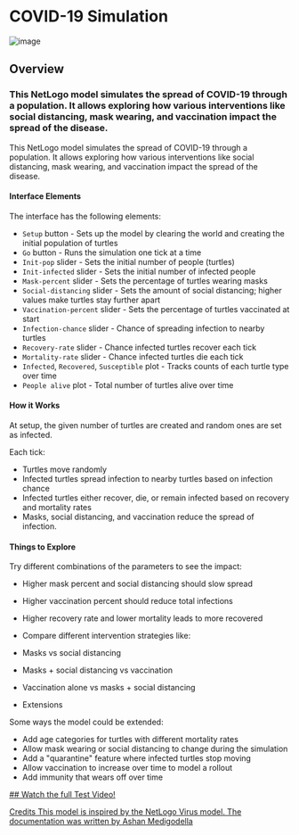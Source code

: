# COVID-19 Simulation
![image](https://github.com/ashan-medigodella/covid-19-simulation-netlogo/assets/57296166/9e99c5df-6e17-47be-b99c-7800af6448ea)

## Overview
### This NetLogo model simulates the spread of COVID-19 through a population. It allows exploring how various interventions like social distancing, mask wearing, and vaccination impact the spread of the disease.

This NetLogo model simulates the spread of COVID-19 through a population. It allows exploring how various interventions like social distancing, mask wearing, and vaccination impact the spread of the disease.

#### Interface Elements
The interface has the following elements:

* `Setup` button - Sets up the model by clearing the world and creating the initial population of turtles
* `Go` button - Runs the simulation one tick at a time
* `Init-pop` slider - Sets the initial number of people (turtles)
* `Init-infected` slider - Sets the initial number of infected people
* `Mask-percent` slider - Sets the percentage of turtles wearing masks
* `Social-distancing` slider - Sets the amount of social distancing; higher values make turtles stay further apart
* `Vaccination-percent` slider - Sets the percentage of turtles vaccinated at start
* `Infection-chance` slider - Chance of spreading infection to nearby turtles
* `Recovery-rate` slider - Chance infected turtles recover each tick
* `Mortality-rate` slider - Chance infected turtles die each tick
* `Infected`, `Recovered`, `Susceptible` plot - Tracks counts of each turtle type over time
* `People alive` plot - Total number of turtles alive over time

#### How it Works
At setup, the given number of turtles are created and random ones are set as infected.

Each tick:

* Turtles move randomly
* Infected turtles spread infection to nearby turtles based on infection chance
* Infected turtles either recover, die, or remain infected based on recovery and mortality rates
* Masks, social distancing, and vaccination reduce the spread of infection.

#### Things to Explore
Try different combinations of the parameters to see the impact:

* Higher mask percent and social distancing should slow spread
* Higher vaccination percent should reduce total infections
* Higher recovery rate and lower mortality leads to more recovered
* Compare different intervention strategies like:

* Masks vs social distancing
* Masks + social distancing vs vaccination
* Vaccination alone vs masks + social distancing
* Extensions

Some ways the model could be extended:

* Add age categories for turtles with different mortality rates
* Allow mask wearing or social distancing to change during the simulation
* Add a "quarantine" feature where infected turtles stop moving
* Allow vaccination to increase over time to model a rollout
* Add immunity that wears off over time

<a href="https://drive.google.com/file/d/158FZq1dRz44qPw4sUxkN5h-mMAwUIXMl/view?usp=sharing" target="_blank">
## Watch the full Test Video!
  
Credits
This model is inspired by the NetLogo Virus model. The documentation was written by Ashan Medigodella

